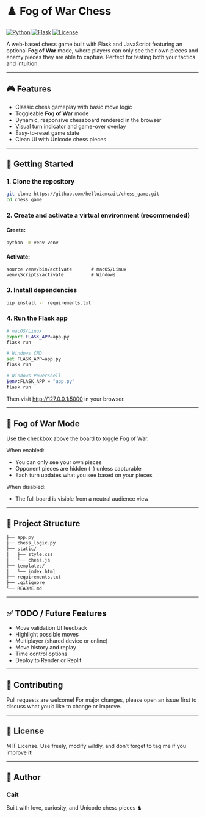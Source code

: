 # ♟️ Fog of War Chess

[![Python](https://img.shields.io/badge/python-3.10%2B-blue.svg)](https://www.python.org/)
[![Flask](https://img.shields.io/badge/Flask-2.x-lightgrey.svg)](https://flask.palletsprojects.com/)
[![License](https://img.shields.io/badge/license-MIT-green.svg)](LICENSE)

A web-based chess game built with Flask and JavaScript featuring an optional **Fog of War** mode, where players can only see their own pieces and enemy pieces they are able to capture. Perfect for testing both your tactics and intuition.

---

## 🎮 Features

- Classic chess gameplay with basic move logic
- Toggleable **Fog of War** mode
- Dynamic, responsive chessboard rendered in the browser
- Visual turn indicator and game-over overlay
- Easy-to-reset game state
- Clean UI with Unicode chess pieces

---

## 🚀 Getting Started

### 1. Clone the repository

```bash
git clone https://github.com/helloiamcait/chess_game.git
cd chess_game
```

### 2. Create and activate a virtual environment (recommended)
#### Create:
```bash
python -m venv venv
```
#### Activate:
```
source venv/bin/activate       # macOS/Linux
venv\Scripts\activate          # Windows
```

### 3. Install dependencies

```bash
pip install -r requirements.txt
```

### 4. Run the Flask app

```bash
# macOS/Linux
export FLASK_APP=app.py
flask run

# Windows CMD
set FLASK_APP=app.py
flask run

# Windows PowerShell
$env:FLASK_APP = "app.py"
flask run
```
Then visit http://127.0.0.1:5000 in your browser.

---

## 🧠 Fog of War Mode
Use the checkbox above the board to toggle Fog of War. 

When enabled:
* You can only see your own pieces
* Opponent pieces are hidden (`·`) unless capturable
* Each turn updates what you see based on your pieces

When disabled:
* The full board is visible from a neutral audience view

---

## 📁 Project Structure

```graphql
├── app.py
├── chess_logic.py
├── static/
│   ├── style.css
│   └── chess.js
├── templates/
│   └── index.html
├── requirements.txt
├── .gitignore
└── README.md
```

---

## ✅ TODO / Future Features

* Move validation UI feedback
* Highlight possible moves
* Multiplayer (shared device or online)
* Move history and replay
* Time control options
* Deploy to Render or Replit

---

## 🤝 Contributing

Pull requests are welcome! For major changes, please open an issue first to discuss what you’d like to change or improve.

---

## 📝 License

MIT License. Use freely, modify wildly, and don’t forget to tag me if you improve it!

---

## 🙌 Author

### Cait
Built with love, curiosity, and Unicode chess pieces ♞








